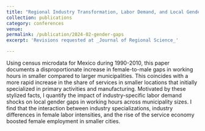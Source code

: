 ```yaml
---
title: "Regional Industry Transformation, Labor Demand, and Local Gender Gaps"
collection: publications
category: conferences
venue: 
permalink: /publication/2024-02-gender-gaps
excerpt: 'Revisions requested at _Journal of Regional Science_'

---
```


Using census microdata for Mexico during 1990-2010, this paper documents a disproportionate increase in female-to-male gaps in working hours in smaller compared to larger municipalities. This coincides with a more rapid increase in the share of services in smaller locations that initially specialized in primary activities and manufacturing. Motivated by these stylized facts, I quantify the impact of industry-specific labor demand shocks on local gender gaps in working hours across municipality sizes. I find that the interaction between industry specializations, industry differences in female labor intensities, and the rise of the service economy boosted female employment in smaller cities.
